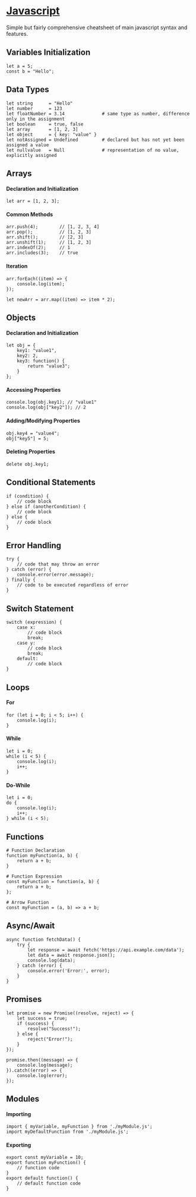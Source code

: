 # [Javascript](https://developer.mozilla.org/en-US/docs/Web/JavaScript)
Simple but fairly comprehensive cheatsheet of main javascript syntax and features.

## Variables Initialization
```
let a = 5;
const b = "Hello";
```

## Data Types
```
let string      = "Hello"
let number      = 123
let floatNumber = 3.14              # same type as number, difference only in the assignment
let boolean     = true, false
let array       = [1, 2, 3]
let object      = { key: "value" }
let notAssigned = Undefined         # declared but has not yet been assigned a value
let nullvalue   = Null              # representation of no value, explicitly assigned
```

## Arrays

#### Declaration and Initialization
```
let arr = [1, 2, 3];
```

#### Common Methods
```
arr.push(4);        // [1, 2, 3, 4]
arr.pop();          // [1, 2, 3]
arr.shift();        // [2, 3]
arr.unshift(1);     // [1, 2, 3]
arr.indexOf(2);     // 1
arr.includes(3);    // true
```

#### Iteration
```
arr.forEach((item) => {
    console.log(item);
});

let newArr = arr.map((item) => item * 2);
```


## Objects

#### Declaration and Initialization
```
let obj = {
    key1: "value1",
    key2: 2,
    key3: function() {
        return "value3";
    }
};
```

#### Accessing Properties
```
console.log(obj.key1); // "value1"
console.log(obj["key2"]); // 2
```

#### Adding/Modifying Properties
```
obj.key4 = "value4";
obj["key5"] = 5;
```

#### Deleting Properties
```
delete obj.key1;
```


## Conditional Statements
```
if (condition) {
    // code block
} else if (anotherCondition) {
    // code block
} else {
    // code block
}
```


## Error Handling
```
try {
    // code that may throw an error
} catch (error) {
    console.error(error.message);
} finally {
    // code to be executed regardless of error
}
```


## Switch Statement
```
switch (expression) {
    case x:
        // code block
        break;
    case y:
        // code block
        break;
    default:
        // code block
}
```


## Loops
#### For
```
for (let i = 0; i < 5; i++) {
    console.log(i);
}
```

#### While
```
let i = 0;
while (i < 5) {
    console.log(i);
    i++;
}
```

#### Do-While
```
let i = 0;
do {
    console.log(i);
    i++;
} while (i < 5);
```


## Functions
```
# Function Declaration
function myFunction(a, b) {
    return a + b;
}

# Function Expression
const myFunction = function(a, b) {
    return a + b;
};

# Arrow Function
const myFunction = (a, b) => a + b;
```


## Async/Await
```
async function fetchData() {
    try {
        let response = await fetch('https://api.example.com/data');
        let data = await response.json();
        console.log(data);
    } catch (error) {
        console.error('Error:', error);
    }
}
```


## Promises
```
let promise = new Promise((resolve, reject) => {
    let success = true;
    if (success) {
        resolve("Success!");
    } else {
        reject("Error!");
    }
});

promise.then((message) => {
    console.log(message);
}).catch((error) => {
    console.log(error);
});
```


## Modules

#### Importing
```
import { myVariable, myFunction } from './myModule.js';
import myDefaultFunction from './myModule.js';
```

#### Exporting
```
export const myVariable = 10;
export function myFunction() {
    // function code
}
export default function() {
    // default function code
}
```
